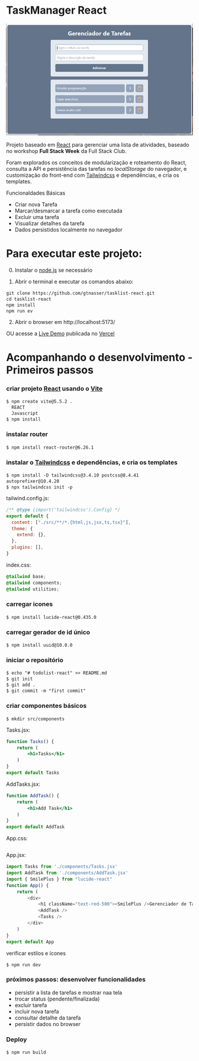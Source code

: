 # TaskManager React

![Tela principal](docs/home.png)

Projeto baseado em [React](https://react.dev/) para gerenciar uma lista de atividades, baseado no workshop **Full Stack Week** da Full Stack Club.

Foram explorados os conceitos de modularização e roteamento do React, consulta a API e persistência das tarefas no *localStorage* do navegador, e customização do front-end com [Tailwindcss](https://r.search.yahoo.com/_ylt=Awriqu71fMNnFwIACKjz6Qt.;_ylu=Y29sbwNiZjEEcG9zAzEEdnRpZAMEc2VjA3Ny/RV=2/RE=1742074357/RO=10/RU=https%3a%2f%2ftailwindcss.com%2f/RK=2/RS=_OgqEZ7ssCh9JJ3KhjMX7xcNyQY-) e dependências, e cria os templates.

Funcionaldades Básicas

- Criar nova Tarefa
- Marcar/desmarcar a tarefa como executada
- Excluir uma tarefa
- Visualizar detalhes da tarefa
- Dados persistidos localmente no navegador



# Para executar este projeto:

0. Instalar o [node.js](https://nodejs.org) se necessário

1. Abrir o terminal e executar os comandos abaixo:

```shell
git clone https://github.com/gtnasser/tasklist-react.git
cd tasklist-react
npm install
npm run ev
```

2. Abrir o browser em http://localhost:5173/

OU acesse a [Live Demo](https://tasklist-react-alpha.vercel.app/) publicada no [Vercel](https://vercel.com/)


# Acompanhando o desenvolvimento - Primeiros passos

### criar projeto [React](https://react.dev/) usando o [Vite](https://vite.dev/guide/)

```shell
$ npm create vite@5.5.2 .
  REACT
  Javascript
$ npm install
```

### instalar router
```shell
$ npm install react-router@6.26.1
```

### instalar o [Tailwindcss](https://r.search.yahoo.com/_ylt=Awriqu71fMNnFwIACKjz6Qt.;_ylu=Y29sbwNiZjEEcG9zAzEEdnRpZAMEc2VjA3Ny/RV=2/RE=1742074357/RO=10/RU=https%3a%2f%2ftailwindcss.com%2f/RK=2/RS=_OgqEZ7ssCh9JJ3KhjMX7xcNyQY-) e dependências, e cria os templates

```shell
$ npm install -D tailwindcss@3.4.10 postcss@8.4.41 autoprefixer@10.4.20
$ npx tailwindcss init -p
```

tailwind.config.js:
```js
/** @type {import('tailwindcss').Config} */
export default {
  content: ["./src/**/*.{html,js,jsx,ts,tsx}"],
  theme: {
    extend: {},
  },
  plugins: [],
}
```

index.css:
```css
@tailwind base;
@tailwind components;
@tailwind utilities;
```

### carregar icones

```shell
$ npm install lucide-react@0.435.0
```

### carregar gerador de id único

```shell
$ npm install uuid@10.0.0
```

### iniciar o repositório

```shell
$ echo "# todolist-react" >> README.md
$ git init
$ git add .
$ git commit -m "first commit"
```

### criar componentes básicos

```
$ mkdir src/components
```

Tasks.jsx:
```jsx
function Tasks() {
    return (
        <h1>Tasks</h1>
    )
}
export default Tasks
```

AddTasks.jsx:
```jsx
function AddTask() {
    return (
        <h1>Add Task</h1>
    )
}
export default AddTask
```

App.css:
```css
```

App.jsx:
```js
import Tasks from './components/Tasks.jsx'
import AddTask from './components/AddTask.jsx'
import { SmilePlus } from "lucide-react"
function App() {
    return (
        <div>
            <h1 className="text-red-500"><SmilePlus />Gerenciador de Tarefas</h1>
            <AddTask />
            <Tasks />
        </div>
    )
}
export default App
```

verificar estilos e ícones

```shell
$ npm run dev
```

### próximos passos: desenvolver funcionalidades

- persistir a lista de tarefas e mostrar naa tela
- trocar status (pendente/finalizada)
- excluir tarefa
- incluir nova tarefa
- consultar detalhe da tarefa
- persistir dados no browser

### Deploy

```shell
$ npm run build
```


